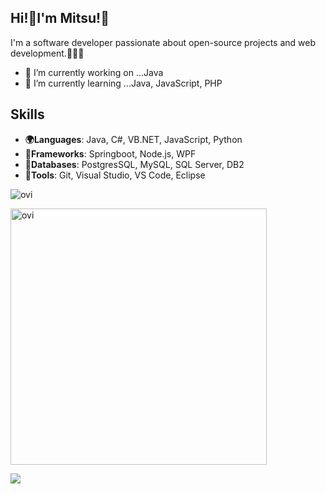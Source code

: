 ## Hi!👋I'm Mitsu!🐝

I'm a software developer passionate about open-source projects and web development.👩‍💻✨

- 🔭 I’m currently working on ...Java
- 🌱 I’m currently learning ...Java, JavaScript, PHP

  
## Skills

- **🌍Languages**: Java, C#, VB.NET, JavaScript, Python
- **🌷Frameworks**: Springboot, Node.js, WPF
- **🧪Databases**: PostgresSQL, MySQL, SQL Server, DB2
- **🧰Tools**: Git, Visual Studio, VS Code, Eclipse

<img src="https://github-readme-stats.vercel.app/api/top-langs?username=Mitsu-1216&show_icons=true&locale=en&layout=compact&theme=chartreuse-dark" alt="ovi" /></p>

<img src="https://github-readme-stats.vercel.app/api?username=Mitsu-1216&show_icons=true&locale=en&theme=chartreuse-dark" alt="ovi" width="410" /></p>


<img src="https://github-profile-trophy.vercel.app/?username=Mitsu-1216&theme=juicyfresh&no-bg=true" />
